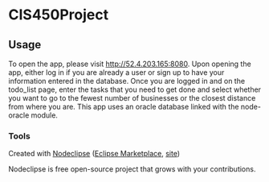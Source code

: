 

# CIS450Project



## Usage
To open the app, please visit http://52.4.203.165:8080. Upon opening the app, either log in if you are already a user or sign up to have your information entered in the database. Once you are logged in and on the todo_list page, enter the tasks that you need to get done and select whether you want to go to the fewest number of businesses or the closest distance from where you are. 
This app uses an oracle database linked with the node-oracle module.   


### Tools

Created with [Nodeclipse](https://github.com/Nodeclipse/nodeclipse-1)
 ([Eclipse Marketplace](http://marketplace.eclipse.org/content/nodeclipse), [site](http://www.nodeclipse.org))   

Nodeclipse is free open-source project that grows with your contributions.
